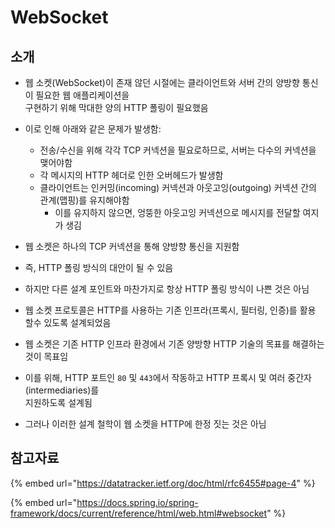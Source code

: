 # WebSocket

## 소개

* 웹 소켓(WebSocket)이 존재 않던 시절에는 클라이언트와 서버 간의 양방향 통신이 필요한 웹 애플리케이션을 \
  구현하기 위해 막대한 양의 HTTP 폴링이 필요했음
* 이로 인해 아래와 같은 문제가 발생함:
  * 전송/수신을 위해 각각 TCP 커넥션을 필요로하므로, 서버는 다수의 커넥션을 맺어야함
  * 각 메시지의 HTTP 헤더로 인한 오버헤드가 발생함
  * 클라이언트는 인커밍(incoming) 커넥션과 아웃고잉(outgoing) 커넥션 간의 관계(맵핑)를 유지해야함
    * 이를 유지하지 않으면, 엉뚱한 아웃고잉 커넥션으로 메시지를 전달할 여지가 생김



* 웹 소켓은 하나의 TCP 커넥션을 통해 양방향 통신을 지원함
* 즉, HTTP 폴링 방식의 대안이 될 수 있음
* 하지만 다른 설계 포인트와 마찬가지로 항상 HTTP 폴링 방식이 나쁜 것은 아님



* 웹 소켓 프로토콜은 HTTP를 사용하는 기존 인프라(프록시, 필터링, 인증)를 활용 할수 있도록 설계되었음
* 웹 소켓은 기존 HTTP 인프라 환경에서 기존 양방향 HTTP 기술의 목표를 해결하는 것이 목표임
* 이를 위해, HTTP 포트인 `80` 및 `443`에서 작동하고 HTTP 프록시 및 여러 중간자(intermediaries)를 \
  지원하도록 설계됨
* 그러나 이러한 설계 철학이 웹 소켓을 HTTP에 한정 짓는 것은 아님



## 참고자료

{% embed url="https://datatracker.ietf.org/doc/html/rfc6455#page-4" %}

{% embed url="https://docs.spring.io/spring-framework/docs/current/reference/html/web.html#websocket" %}

